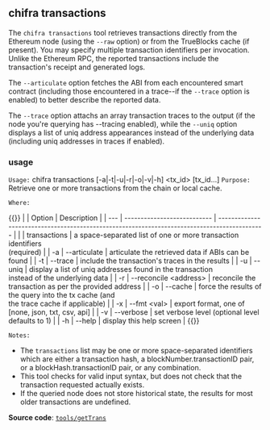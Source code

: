 ## chifra transactions

The `chifra transactions` tool retrieves transactions directly from the Ethereum node (using the `--raw` option) or from the TrueBlocks cache (if present). You may specify multiple transaction identifiers per invocation. Unlike the Ethereum RPC, the reported transactions include the transaction's receipt and generated logs.

The `--articulate` option fetches the ABI from each encountered smart contract (including those encountered in a trace--if the `--trace` option is enabled) to better describe the reported data.

The `--trace` option attachs an array transaction traces to the output (if the node you're querying has --tracing enabled), while the `--uniq` option displays a list of uniq address appearances instead of the underlying data (including uniq addresses in traces if enabled).

### usage

`Usage:`    chifra transactions [-a|-t|-u|-r|-o|-v|-h] &lt;tx_id&gt; [tx_id...]
`Purpose:`  Retrieve one or more transactions from the chain or local cache.

`Where:`

{{<td>}}
|     | Option                      | Description                                                                                  |
| --- | --------------------------- | -------------------------------------------------------------------------------------------- |
|     | transactions                | a space-separated list of one or more transaction identifiers<br/>(required)                 |
| -a  | --articulate                | articulate the retrieved data if ABIs can be found                                           |
| -t  | --trace                     | include the transaction's traces in the results                                              |
| -u  | --uniq                      | display a list of uniq addresses found in the transaction<br/>instead of the underlying data |
| -r  | --reconcile &lt;address&gt; | reconcile the transaction as per the provided address                                        |
| -o  | --cache                     | force the results of the query into the tx cache (and<br/>the trace cache if applicable)     |
| -x  | --fmt &lt;val&gt;           | export format, one of [none, json, txt, csv, api]                                            |
| -v  | --verbose                   | set verbose level (optional level defaults to 1)                                             |
| -h  | --help                      | display this help screen                                                                     |
{{</td>}}

`Notes:`

- The `transactions` list may be one or more space-separated identifiers which are either a transaction hash,
  a blockNumber.transactionID pair, or a blockHash.transactionID pair, or any combination.
- This tool checks for valid input syntax, but does not check that the transaction requested actually exists.
- If the queried node does not store historical state, the results for most older transactions are undefined.

**Source code**: [`tools/getTrans`](https://github.com/TrueBlocks/trueblocks-core/tree/master/src/tools/getTrans)


